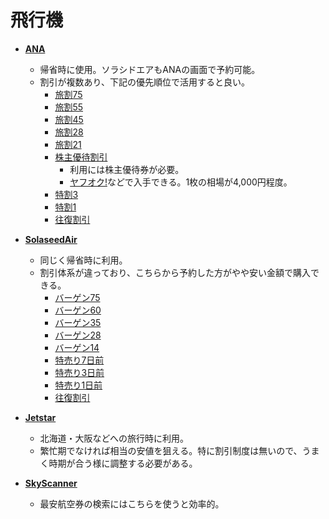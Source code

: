 飛行機
====

- [**ANA**](https://www.ana.co.jp)
  - 帰省時に使用。ソラシドエアもANAの画面で予約可能。
  - 割引が複数あり、下記の優先順位で活用すると良い。
    - [旅割75](https://www.ana.co.jp/book-plan/fare/domestic/guide/detail.html?c=ttw75)
    - [旅割55](https://www.ana.co.jp/book-plan/fare/domestic/guide/detail.html?c=ttw55)
    - [旅割45](https://www.ana.co.jp/book-plan/fare/domestic/guide/detail.html?c=ttw45)
    - [旅割28](https://www.ana.co.jp/book-plan/fare/domestic/guide/detail.html?c=ttw28)
    - [旅割21](https://www.ana.co.jp/book-plan/fare/domestic/guide/detail.html?c=ttw21)
    - [株主優待割引](http://www.ana.co.jp/book-plan/fare/domestic/guide/detail.html?c=sg)
      - 利用には株主優待券が必要。
      - [ヤフオク!](http://auctions.search.yahoo.co.jp/search?p=ANA+株主優待)などで入手できる。1枚の相場が4,000円程度。
    - [特割3](https://www.ana.co.jp/book-plan/fare/domestic/guide/detail.html?c=twtype3)
    - [特割1](https://www.ana.co.jp/book-plan/fare/domestic/guide/detail.html?c=twtype1)
    - [往復割引](http://www.ana.co.jp/book-plan/fare/domestic/guide/detail.html?c=wt)

- [**SolaseedAir**](https://www.solaseedair.jp)
  - 同じく帰省時に利用。
  - 割引体系が違っており、こちらから予約した方がやや安い金額で購入できる。
    - [バーゲン75](https://www.solaseedair.jp/fare/price/bargain75.html)
    - [バーゲン60](https://www.solaseedair.jp/fare/price/bargain60.html)
    - [バーゲン35](https://www.solaseedair.jp/fare/price/bargain35.html)
    - [バーゲン28](https://www.solaseedair.jp/fare/price/bargain28.html)
    - [バーゲン14](https://www.solaseedair.jp/fare/price/bargain14.html)
    - [特売り7日前](https://www.solaseedair.jp/fare/price/tk7.html)
    - [特売り3日前](https://www.solaseedair.jp/fare/price/tk3.html)
    - [特売り1日前](https://www.solaseedair.jp/fare/price/tk1.html)
    - [往復割引](http://www.solaseedair.jp/fare_web/fare_ouhuku.html)

- [**Jetstar**](http://www.jetstar.com/jp/ja/home)
  - 北海道・大阪などへの旅行時に利用。
  - 繁忙期でなければ相当の安値を狙える。特に割引制度は無いので、うまく時期が合う様に調整する必要がある。

- [**SkyScanner**](https://www.skyscanner.jp)
  - 最安航空券の検索にはこちらを使うと効率的。

